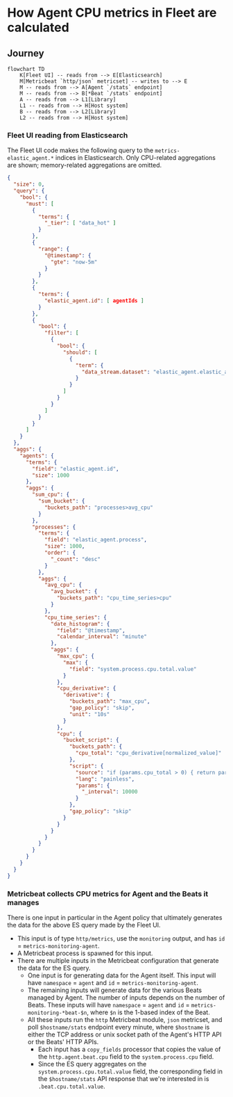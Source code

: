 # How Agent CPU metrics in Fleet are calculated

## Journey

```mermaid
flowchart TD
    K[Fleet UI] -- reads from --> E[Elasticsearch]
    M[Metricbeat `http/json` metricset] -- writes to --> E
    M -- reads from --> A[Agent `/stats` endpoint]
    M -- reads from --> B[*Beat `/stats` endpoint]
    A -- reads from --> L1[Library]
    L1 -- reads from --> H[Host system]
    B -- reads from --> L2[Library]
    L2 -- reads from --> H[Host system]
```

### Fleet UI reading from Elasticsearch

The Fleet UI code makes the following query to the `metrics-elastic_agent.*` indices in Elasticsearch.  Only CPU-related aggregations are shown; memory-related aggregations are omitted.

```json
{
  "size": 0,
  "query": {
    "bool": {
      "must": [
        {
          "terms": {
            "_tier": [ "data_hot" ]
          }
        },
        {
          "range": {
            "@timestamp": {
              "gte": "now-5m"
            }
          }
        },
        {
          "terms": {
            "elastic_agent.id": [ agentIds ]
          }
        },
        {
          "bool": {
            "filter": [
              {
                "bool": {
                  "should": [
                    {
                      "term": {
                        "data_stream.dataset": "elastic_agent.elastic_agent"
                      }
                    }
                  ]
                }
              }
            ]
          }
        }
      ]
    }
  },
  "aggs": {
    "agents": {
      "terms": {
        "field": "elastic_agent.id",
        "size": 1000
      },
      "aggs": {
        "sum_cpu": {
          "sum_bucket": {
            "buckets_path": "processes>avg_cpu"
          }
        },
        "processes": {
          "terms": {
            "field": "elastic_agent.process",
            "size": 1000,
            "order": {
              "_count": "desc"
            }
          },
          "aggs": {
            "avg_cpu": {
              "avg_bucket": {
                "buckets_path": "cpu_time_series>cpu"
              }
            },
            "cpu_time_series": {
              "date_histogram": {
                "field": "@timestamp",
                "calendar_interval": "minute"
              },
              "aggs": {
                "max_cpu": {
                  "max": {
                    "field": "system.process.cpu.total.value"
                  }
                },
                "cpu_derivative": {
                  "derivative": {
                    "buckets_path": "max_cpu",
                    "gap_policy": "skip",
                    "unit": "10s"
                  }
                },
                "cpu": {
                  "bucket_script": {
                    "buckets_path": {
                      "cpu_total": "cpu_derivative[normalized_value]"
                    },
                    "script": {
                      "source": "if (params.cpu_total > 0) { return params.cpu_total / params._interval }",
                      "lang": "painless",
                      "params": {
                        "_interval": 10000
                      }
                    },
                    "gap_policy": "skip"
                  }
                }
              }
            }
          }
        }
      }
    }
  }
}
```

### Metricbeat collects CPU metrics for Agent and the Beats it manages

There is one input in particular in the Agent policy that ultimately generates the data for the above ES query made by the Fleet UI.
* This input is of type `http/metrics`, use the `monitoring` output, and has `id` = `metrics-monitoring-agent`.
* A Metricbeat process is spawned for this input.
* There are multiple inputs in the Metricbeat configuration that generate the data for the ES query.
  * One input is for generating data for the Agent itself. This input will have `namespace` = `agent` and `id` = `metrics-monitoring-agent`.
  * The remaining inputs will generate data for the various Beats managed by Agent. The number of inputs depends on the number of Beats. These inputs will have `namespace` = `agent` and `id` = `metrics-monitoring-*beat-$n`, where `$n` is the 1-based index of the Beat.
  * All these inputs run the `http` Metricbeat module, `json` metricset, and poll `$hostname/stats` endpoint every minute, where `$hostname` is either the TCP address or unix socket path of the Agent's HTTP API or the Beats' HTTP APIs.
    * Each input has a `copy_fields` processor that copies the value of the `http.agent.beat.cpu` field to the `system.process.cpu` field.
    * Since the ES query aggregates on the `system.process.cpu.total.value` field, the corresponding field in the `$hostname/stats` API response that we're interested in is `.beat.cpu.total.value`.

